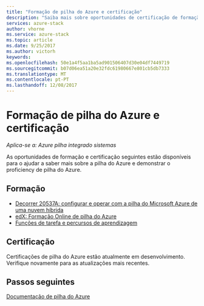 ```yaml
---
title: "Formação de pilha do Azure e certificação"
description: "Saiba mais sobre oportunidades de certificação de formação de pilha do Azure"
services: azure-stack
author: vhorne
ms.service: azure-stack
ms.topic: article
ms.date: 9/25/2017
ms.author: victorh
keywords: 
ms.openlocfilehash: 50e1a4f5aa1ba5ad901506407d30e04df7449719
ms.sourcegitcommit: b07d06ea51a20e32fdc61980667e801cb5db7333
ms.translationtype: MT
ms.contentlocale: pt-PT
ms.lasthandoff: 12/08/2017
---
```

# <a name="azure-stack-training-and-certification"></a>Formação de pilha do Azure e certificação

*Aplica-se a: Azure pilha integrado sistemas*

As oportunidades de formação e certificação seguintes estão disponíveis para o ajudar a saber mais sobre a pilha do Azure e demonstrar o proficiency de pilha do Azure.

## <a name="training"></a>Formação

- [Decorrer 20537A: configurar e operar com a pilha do Microsoft Azure de uma nuvem híbrida](https://www.microsoft.com/en-us/learning/course.aspx?cid=20537)
- [edX: Formação Online de pilha do Azure](https://aka.ms/AzureStackMOOC)
- [Funções de tarefa e percursos de aprendizagem](https://azure.microsoft.com/en-us/training/learning-paths/)

## <a name="certification"></a>Certificação
Certificações de pilha do Azure estão atualmente em desenvolvimento. Verifique novamente para as atualizações mais recentes.

## <a name="next-steps"></a>Passos seguintes

[Documentação de pilha do Azure](https://docs.microsoft.com/azure/azure-stack/)